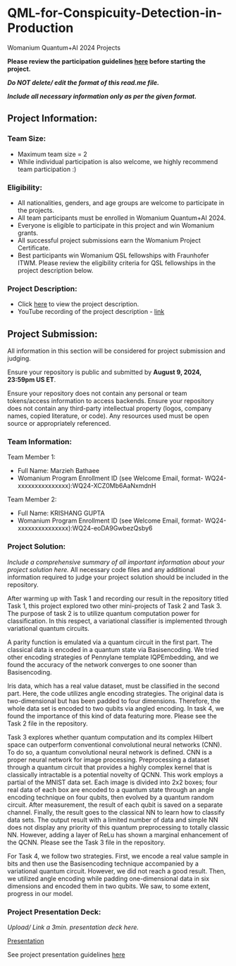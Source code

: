 # QML-for-Conspicuity-Detection-in-Production
Womanium Quantum+AI 2024 Projects

**Please review the participation guidelines [here](https://github.com/womanium-quantum/Quantum-AI-2024) before starting the project.**

_**Do NOT delete/ edit the format of this read.me file.**_

_**Include all necessary information only as per the given format.**_

## Project Information:

### Team Size:
  - Maximum team size = 2
  - While individual participation is also welcome, we highly recommend team participation :)

### Eligibility:
  - All nationalities, genders, and age groups are welcome to participate in the projects.
  - All team participants must be enrolled in Womanium Quantum+AI 2024.
  - Everyone is eligible to participate in this project and win Womanium grants.
  - All successful project submissions earn the Womanium Project Certificate.
  - Best participants win Womanium QSL fellowships with Fraunhofer ITWM. Please review the eligibility criteria for QSL fellowships in the project description below.

### Project Description:
  - Click [here](https://drive.google.com/file/d/1AcctFeXjchtEhYzPUsHpP_b4HGlI4kq9/view?usp=sharing) to view the project description.
  - YouTube recording of the project description - [link](https://youtu.be/Ac1ihFcTRTc?si=i6AIVfQQh8ymYQYp)

## Project Submission:
All information in this section will be considered for project submission and judging.

Ensure your repository is public and submitted by **August 9, 2024, 23:59pm US ET**.

Ensure your repository does not contain any personal or team tokens/access information to access backends. Ensure your repository does not contain any third-party intellectual property (logos, company names, copied literature, or code). Any resources used must be open source or appropriately referenced.

### Team Information:
Team Member 1:
 - Full Name: Marzieh Bathaee
 - Womanium Program Enrollment ID (see Welcome Email, format- WQ24-xxxxxxxxxxxxxxx):WQ24-XCZ0Mb6AaNxmdnH


Team Member 2:
 - Full Name: KRISHANG GUPTA
 - Womanium Program Enrollment ID (see Welcome Email, format- WQ24-xxxxxxxxxxxxxxx):WQ24-eoDA9GwbezQsby6


### Project Solution:
_Include a comprehensive summary of all important information about your project solution here._
All necessary code files and any additional information required to judge your project solution should be included in the repository. 

After warming up with Task 1 and recording our result in the repository titled Task 1, this project explored two other mini-projects of Task 2 and Task 3.
The purpose of task 2 is to utilize quantum computation power for classification. In this respect, a variational classifier is implemented through variational quantum circuits.

 A parity function is emulated via a quantum circuit in the first part.  The classical data is encoded in a quantum state via Basisencoding. We tried other encoding strategies of Pennylane template IQPEmbedding, and we found the accuracy of the network converges to one sooner than Basisencoding.
 
Iris data, which has a real value dataset, must be classified in the second part. Here, the code utilizes angle encoding strategies. The original data is two-dimensional but has been padded to four dimensions. Therefore, the whole data set is encoded to two qubits via angled encoding. In task 4, we found the importance of this kind of data featuring more. Please see the Task 2 file in the repository.

Task 3 explores whether quantum computation and its complex Hilbert space can outperform conventional convolutional neural networks (CNN). To do so, a quantum convolutional neural network is defined. CNN is a proper neural network for image processing. Preprocessing a dataset through a quantum circuit that provides a highly complex kernel that is classically intractable is a potential novelty of QCNN. This work employs a partial of the MNIST data set. Each image is divided into 2x2 boxes; four real data of each box are encoded to a quantum state through an angle encoding technique on four qubits, then evolved by a quantum random circuit. After measurement, the result of each qubit is saved on a separate channel. Finally, the result goes to the classical NN to learn how to classify data sets. The output result with a limited number of data and simple NN does not display any priority of this quantum preprocessing to totally classic NN. However, adding a layer of ReLu has shown a marginal enhancement of the QCNN. Please see the Task 3 file in the repository.

For Task 4, we follow two strategies. First, we encode a real value sample in bits and then use the Basisencoding technique accompanied by a variational quantum circuit. However, we did not reach a good result. Then, we utilized angle encoding while padding one-dimensional data in six dimensions and encoded them in two qubits. We saw, to some extent, progress in our model.


### Project Presentation Deck:
_Upload/ Link a 3min. presentation deck here._

[Presentation](https://docs.google.com/presentation/d/1AFHkWSujBewsu2mIN09ye2jk2ahBGaZN/edit?usp=sharing&ouid=110859617138535429570&rtpof=true&sd=true)

See project presentation guidelines [here](https://docs.google.com/document/d/13nWF8AxFAfFYTWEYPT3BpPdYkqtxxSAjmuXj_zcMh-E/edit?usp=sharing)

